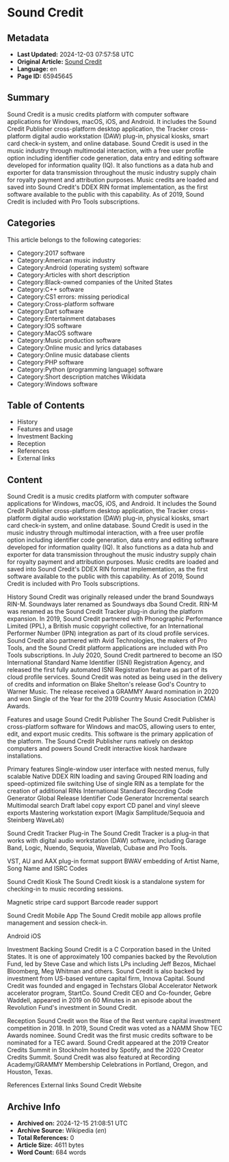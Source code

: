 # Sound Credit

## Metadata
- **Last Updated:** 2024-12-03 07:57:58 UTC
- **Original Article:** [Sound Credit](https://en.wikipedia.org/wiki/Sound_Credit)
- **Language:** en
- **Page ID:** 65945645

## Summary
Sound Credit is a music credits platform with computer software applications for Windows, macOS, iOS, and Android.  It includes the Sound Credit Publisher cross-platform desktop application, the Tracker cross-platform digital audio workstation (DAW) plug-in, physical kiosks, smart card check-in system, and online database.
Sound Credit is used in the music industry through multimodal interaction, with a free user profile option including identifier code generation, data entry and editing software developed for information quality (IQ).  It also functions as a data hub and exporter for data transmission throughout the music industry supply chain for royalty payment and attribution purposes.
Music credits are loaded and saved into Sound Credit's DDEX RIN format implementation, as the first software available to the public with this capability.  As of 2019, Sound Credit is included with Pro Tools subscriptions.

## Categories
This article belongs to the following categories:

- Category:2017 software
- Category:American music industry
- Category:Android (operating system) software
- Category:Articles with short description
- Category:Black-owned companies of the United States
- Category:C++ software
- Category:CS1 errors: missing periodical
- Category:Cross-platform software
- Category:Dart software
- Category:Entertainment databases
- Category:IOS software
- Category:MacOS software
- Category:Music production software
- Category:Online music and lyrics databases
- Category:Online music database clients
- Category:PHP software
- Category:Python (programming language) software
- Category:Short description matches Wikidata
- Category:Windows software

## Table of Contents

- History
- Features and usage
- Investment Backing
- Reception
- References
- External links

## Content

Sound Credit is a music credits platform with computer software applications for Windows, macOS, iOS, and Android.  It includes the Sound Credit Publisher cross-platform desktop application, the Tracker cross-platform digital audio workstation (DAW) plug-in, physical kiosks, smart card check-in system, and online database.
Sound Credit is used in the music industry through multimodal interaction, with a free user profile option including identifier code generation, data entry and editing software developed for information quality (IQ).  It also functions as a data hub and exporter for data transmission throughout the music industry supply chain for royalty payment and attribution purposes.
Music credits are loaded and saved into Sound Credit's DDEX RIN format implementation, as the first software available to the public with this capability.  As of 2019, Sound Credit is included with Pro Tools subscriptions.

History
Sound Credit was originally released under the brand Soundways RIN-M.  Soundways later renamed as Soundways dba Sound Credit.  RIN-M was renamed as the Sound Credit Tracker plug-in during the platform expansion.
In 2019, Sound Credit partnered with Phonographic Performance Limited (PPL), a British music copyright collective, for an International Performer Number (IPN) integration as part of its cloud profile services.
Sound Credit also partnered with Avid Technologies, the makers of Pro Tools, and the Sound Credit platform applications are included with Pro Tools subscriptions.
In July 2020, Sound Credit partnered to become an ISO International Standard Name Identifier (ISNI) Registration Agency, and released the first fully automated ISNI Registration feature as part of its cloud profile services.
Sound Credit was noted as being used in the delivery of credits and information on Blake Shelton's release God's Country to Warner Music.  The release received a GRAMMY Award nomination in 2020 and won Single of the Year for the 2019 Country Music Association (CMA) Awards.

Features and usage
Sound Credit Publisher
The Sound Credit Publisher is cross-platform software for Windows and macOS, allowing users to enter, edit, and export music credits.  This software is the primary application of the platform.  The Sound Credit Publisher runs natively on desktop computers and powers Sound Credit interactive kiosk hardware installations.

Primary features
Single-window user interface with nested menus, fully scalable
Native DDEX RIN loading and saving
Grouped RIN loading and speed-optimized file switching
Use of single RIN as a template for the creation of additional RINs
International Standard Recording Code Generator
Global Release Identifier Code Generator
Incremental search
Multimodal search
Draft label copy export
CD panel and vinyl sleeve exports
Mastering workstation export (Magix Samplitude/Sequoia and Steinberg WaveLab)

Sound Credit Tracker Plug-in
The Sound Credit Tracker is a plug-in that works with digital audio workstation (DAW) software, including Garage Band, Logic, Nuendo, Sequoia, Wavelab, Cubase and Pro Tools.

VST, AU and AAX plug-in format support
BWAV embedding of Artist Name, Song Name and ISRC Codes

Sound Credit Kiosk
The Sound Credit kiosk is a standalone system for checking-in to music recording sessions.

Magnetic stripe card support
Barcode reader support

Sound Credit Mobile App
The Sound Credit mobile app allows profile management and session check-in.

Android
iOS

Investment Backing
Sound Credit is a C Corporation based in the United States.  It is one of approximately 100 companies backed by the Revolution Fund, led by Steve Case and which lists LPs including Jeff Bezos, Michael Bloomberg, Meg Whitman and others. Sound Credit is also backed by investment from US-based venture capital firm, Innova Capital.  Sound Credit was founded and engaged in Techstars Global Accelerator Network accelerator program, StartCo.
Sound Credit CEO and Co-founder, Gebre Waddell, appeared in 2019 on 60 Minutes in an episode about the Revolution Fund's investment in Sound Credit.

Reception
Sound Credit won the Rise of the Rest venture capital investment competition in 2018.
In 2019, Sound Credit was voted as a NAMM Show TEC Awards nominee.  Sound Credit was the first music credits software to be nominated for a TEC award.
Sound Credit appeared at the 2019 Creator Credits Summit in Stockholm hosted by Spotify, and the 2020 Creator Credits Summit.
Sound Credit was also featured at Recording Academy/GRAMMY Membership Celebrations in Portland, Oregon, and Houston, Texas.

References
External links
Sound Credit Website

## Archive Info
- **Archived on:** 2024-12-15 21:08:51 UTC
- **Archive Source:** Wikipedia (_en_)
- **Total References:** 0
- **Article Size:** 4611 bytes
- **Word Count:** 684 words
